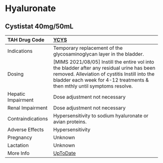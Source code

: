 # Hyaluronate

## Cystistat 40mg/50mL

| TAH Drug Code      | [YCYS](https://www.tahsda.org.tw/drugs/hissearch.php?drug_code=YCYS)                                                                                                                                                     |
|:-------------------|:-------------------------------------------------------------------------------------------------------------------------------------------------------------------------------------------------------------------------|
| Indications        | Temporary replacement of the glycosaminoglycan layer in the bladder.                                                                                                                                                     |
| Dosing             | [MIMS 2021/08/05] Instill the entire vol into the bladder after any residual urine has been removed. Alleviation of cystitis Instill into the bladder each week for 4-12 treatments & then mthly until symptoms resolve. |
| Hepatic Impairment | Dose adjustment not necessary                                                                                                                                                                                            |
| Renal Impairment   | Dose adjustment not necessary                                                                                                                                                                                            |
| Contraindications  | Hypersensitivity to sodium hyaluronate or avian proteins.                                                                                                                                                                |
| Adverse Effects    | Hypersensitivity                                                                                                                                                                                                         |
| Pregnancy          | Unknown                                                                                                                                                                                                                  |
| Lactation          | Unknown                                                                                                                                                                                                                  |
| More Info          | [UpToDate](https://www.uptodate.com/contents/hyaluronate-drug-information)                                                                                                                                               |

